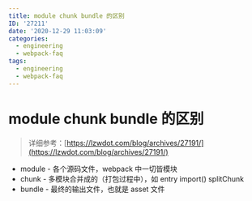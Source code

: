 ```yaml
---
title: module chunk bundle 的区别
ID: '27211'
date: '2020-12-29 11:03:09'
categories:
  - engineering
  - webpack-faq
tags:
  - engineering
  - webpack-faq
---
```


# module chunk bundle 的区别

> 详细参考：[https://lzwdot.com/blog/archives/27191/](https://lzwdot.com/blog/archives/27191/)

- module - 各个源码文件，webpack 中一切皆模块
- chunk - 多模块合并成的（打包过程中），如 entry import() splitChunk
- bundle - 最终的输出文件，也就是 asset 文件
 
 
 
 
 
 
